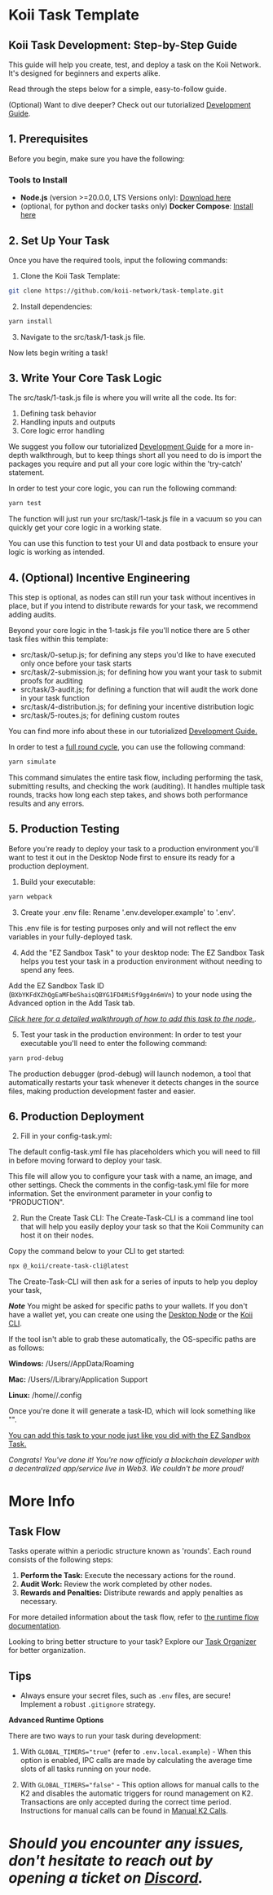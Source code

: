 # Koii Task Template

## Koii Task Development: Step-by-Step Guide

This guide will help you create, test, and deploy a task on the Koii Network. It's designed for beginners and experts alike.

Read through the steps below for a simple, easy-to-follow guide.

(Optional) Want to dive deeper? Check out our tutorialized [Development Guide](https://github.com/koii-network/ezsandbox).

## **1. Prerequisites**
Before you begin, make sure you have the following:

### Tools to Install
- **Node.js** (version >=20.0.0, LTS Versions only): [Download here](https://nodejs.org)
- (optional, for python and docker tasks only) **Docker Compose**: [Install here](https://docs.docker.com/get-started/08_using_compose/)


## **2. Set Up Your Task**

Once you have the required tools, input the following commands:

1. Clone the Koii Task Template:
```sh
git clone https://github.com/koii-network/task-template.git
```

2. Install dependencies:
```sh
yarn install
```

3. Navigate to the src/task/1-task.js file.


Now lets begin writing a task!


## **3. Write Your Core Task Logic**

The src/task/1-task.js file is where you will write all the code. Its for:

1. Defining task behavior
2. Handling inputs and outputs
3. Core logic error handling

We suggest you follow our tutorialized [Development Guide](https://github.com/koii-network/ezsandbox) for a more in-depth walkthrough, but to keep things short all you need to do is import the packages you require and put all your core logic within the 'try-catch' statement.

In order to test your core logic, you can run the following command:

```sh
yarn test
```

The function will just run your src/task/1-task.js file in a vacuum so you can quickly get your core logic in a working state.

You can use this function to test your UI and data postback to ensure your logic is working as intended.


## **4. (Optional) Incentive Engineering**

This step is optional, as nodes can still run your task without incentives in place, but if you intend to distribute rewards for your task, we recommend adding audits.

Beyond your core logic in the 1-task.js file you'll notice there are 5 other task files within this template:
- src/task/0-setup.js; for defining any steps you'd like to have executed only once before your task starts
- src/task/2-submission.js; for defining how you want your task to submit proofs for auditing
- src/task/3-audit.js; for defining a function that will audit the work done in your task function
- src/task/4-distribution.js; for defining your incentive distribution logic
- src/task/5-routes.js; for defining custom routes

You can find more info about these in our tutorialized [Development Guide.](https://github.com/koii-network/ezsandbox)

In order to test a [full round cycle](https://docs.koii.network/gradual-consensus), you can use the following command:

```sh
yarn simulate
```

This command simulates the entire task flow, including performing the task, submitting results, and checking the work (auditing). It handles multiple task rounds, tracks how long each step takes, and shows both performance results and any errors.


## **5. Production Testing**

Before you're ready to deploy your task to a production environment you'll want to test it out in the Desktop Node first to ensure its ready for a production deployment.

1. Build your executable:

```sh
yarn webpack
```

3. Create your .env file:
Rename '.env.developer.example' to '.env'.

This .env file is for testing purposes only and will not reflect the env variables in your fully-deployed task.

4. Add the "EZ Sandbox Task" to your desktop node:
The EZ Sandbox Task helps you test your task in a production environment without needing to spend any fees.

Add the EZ Sandbox Task ID (`BXbYKFdXZhQgEaMFbeShaisQBYG1FD4MiSf9gg4n6mVn`) to your node using the Advanced option in the Add Task tab.

*[Click here for a detailed walkthrough of how to add this task to the node.](https://github.com/koii-network/ezsandbox/tree/main/Get%20Started%20-%20Quick%20Intro).*

5. Test your task in the production environment:
In order to test your executable you'll need to enter the following command:

```sh
yarn prod-debug
```

The production debugger (prod-debug) will launch nodemon, a tool that automatically restarts your task whenever it detects changes in the source files, making production development faster and easier.


## **6. Production Deployment**
2. Fill in your config-task.yml:

The default config-task.yml file has placeholders which you will need to fill in before moving forward to deploy your task. 

This file will allow you to configure your task with a name, an image, and other settings. Check the comments in the config-task.yml file for more information. Set the environment parameter in your config to "PRODUCTION".

2. Run the Create Task CLI:
The Create-Task-CLI is a command line tool that will help you easily deploy your task so that the Koii Community can host it on their nodes.

Copy the command below to your CLI to get started:
```sh
npx @_koii/create-task-cli@latest
```

The Create-Task-CLI will then ask for a series of inputs to help you deploy your task, 

***Note***
You might be asked for specific paths to your wallets. If you don't have a wallet yet, you can create one using the [Desktop Node](https://koii.network/node) or the [Koii CLI](https://docs.koii.network/develop/command-line-tool/koii-cli/install-cli).

If the tool isn't able to grab these automatically, the OS-specific paths are as follows:

**Windows:** /Users/<username>/AppData/Roaming

**Mac:** /Users/<username>/Library/Application Support

**Linux:** /home/<username>/.config

Once you're done it will generate a task-ID, which will look something like "<BXbYKFdXZhQgEaMFbeShaisQBYG1FD4MiSf9gg4n6mVn>". 

[You can add this task to your node just like you did with the EZ Sandbox Task.](https://github.com/koii-network/ezsandbox/tree/main/Get%20Started%20-%20Quick%20Intro)

*Congrats! You've done it! You're now officialy a blockchain developer with a decentralized app/service live in Web3. We couldn't be more proud!*

# More Info

## Task Flow

Tasks operate within a periodic structure known as 'rounds'. Each round consists of the following steps:

1. **Perform the Task:** Execute the necessary actions for the round.
2. **Audit Work:** Review the work completed by other nodes.
3. **Rewards and Penalties:** Distribute rewards and apply penalties as necessary.

For more detailed information about the task flow, refer to [the runtime flow documentation](https://docs.koii.network/concepts/what-are-tasks/what-are-tasks/gradual-consensus).

Looking to bring better structure to your task? Explore our [Task Organizer](https://www.figma.com/community/file/1220194939977550205/Task-Outline) for better organization.


## Tips

- Always ensure your secret files, such as `.env` files, are secure! Implement a robust `.gitignore` strategy.

**Advanced Runtime Options**

There are two ways to run your task during development:

1. With `GLOBAL_TIMERS="true"` (refer to `.env.local.example`) - When this option is enabled, IPC calls are made by calculating the average time slots of all tasks running on your node.

2. With `GLOBAL_TIMERS="false"` - This option allows for manual calls to the K2  and disables the automatic triggers for round management on K2. Transactions are only accepted during the correct time period. Instructions for manual calls can be found in [Manual K2 Calls](./Manual%20K2%20Calls.md).


# ***Should you encounter any issues, don't hesitate to reach out by opening a ticket on [Discord](https://discord.gg/koii-network).***